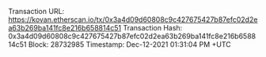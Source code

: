 Transaction URL: https://kovan.etherscan.io/tx/0x3a4d09d60808c9c427675427b87efc02d2ea63b269ba141fc8e216b658814c51
Transaction Hash: 0x3a4d09d60808c9c427675427b87efc02d2ea63b269ba141fc8e216b658814c51
Block: 28732985
Timestamp: Dec-12-2021 01:31:04 PM +UTC


